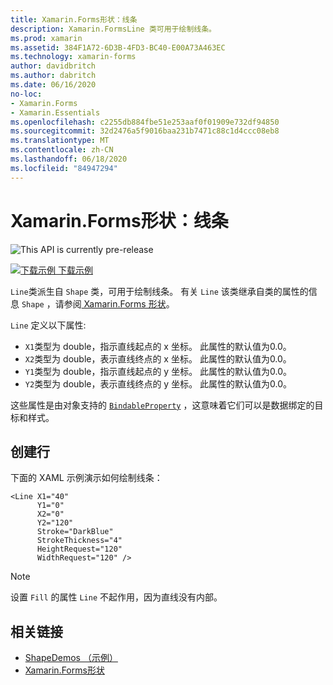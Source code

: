 ```yaml
---
title: Xamarin.Forms形状：线条
description: Xamarin.FormsLine 类可用于绘制线条。
ms.prod: xamarin
ms.assetid: 384F1A72-6D3B-4FD3-BC40-E00A73A463EC
ms.technology: xamarin-forms
author: davidbritch
ms.author: dabritch
ms.date: 06/16/2020
no-loc:
- Xamarin.Forms
- Xamarin.Essentials
ms.openlocfilehash: c2255db884fbe51e253aaf0f01909e732df94850
ms.sourcegitcommit: 32d2476a5f9016baa231b7471c88c1d4ccc08eb8
ms.translationtype: MT
ms.contentlocale: zh-CN
ms.lasthandoff: 06/18/2020
ms.locfileid: "84947294"
---
```

# <a name="xamarinforms-shapes-line"></a>Xamarin.Forms形状：线条

![](~/media/shared/preview.png "This API is currently pre-release")

[![下载示例](~/media/shared/download.png) 下载示例](https://docs.microsoft.com/samples/xamarin/xamarin-forms-samples/userinterface-shapesdemos/)

`Line`类派生自 `Shape` 类，可用于绘制线条。 有关 `Line` 该类继承自类的属性的信息 `Shape` ，请参阅[ Xamarin.Forms 形状](index.md)。

`Line` 定义以下属性:

- `X1`类型为 double，指示直线起点的 x 坐标。 此属性的默认值为0.0。
- `X2`类型为 double，表示直线终点的 x 坐标。 此属性的默认值为0.0。
- `Y1`类型为 double，指示直线起点的 y 坐标。 此属性的默认值为0.0。
- `Y2`类型为 double，表示直线终点的 y 坐标。 此属性的默认值为0.0。

这些属性是由对象支持的 [`BindableProperty`](xref:Xamarin.Forms.BindableProperty) ，这意味着它们可以是数据绑定的目标和样式。

## <a name="create-a-line"></a>创建行

下面的 XAML 示例演示如何绘制线条：

```xaml
<Line X1="40"
      Y1="0"
      X2="0"
      Y2="120"
      Stroke="DarkBlue"
      StrokeThickness="4"
      HeightRequest="120"
      WidthRequest="120" />
```

> [!NOTE]
> 设置 `Fill` 的属性 `Line` 不起作用，因为直线没有内部。

## <a name="related-links"></a>相关链接

- [ShapeDemos （示例）](https://docs.microsoft.com/samples/xamarin/xamarin-forms-samples/userinterface-shapedemos/)
- [Xamarin.Forms形状](index.md)
